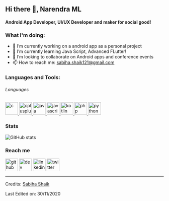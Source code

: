 ## Hi there 👋, Narendra ML
#### Android App Developer, UI/UX Developer and maker for social good!


 ### What I'm doing: 
 
- 🔭 I’m currently working on a android app as a personal project 
- 🌱 I’m currently learning Java Script, Advanced FLutter! 
- 👯 I’m looking to collaborate on Android apps and conference events 
- 📫 How to reach me: sabiha.shaik121@gmail.com 
 


<h3 align="left">Languages and Tools:</h3>
<h6> Languages </h6>
<p align="left"> <a href="https://www.cprogramming.com/" target="_blank"> <img src="https://devicons.github.io/devicon/devicon.git/icons/c/c-original.svg" alt="c" width="40" height="40"/> </a> <a href="https://www.w3schools.com/cpp/" target="_blank"> <img src="https://devicons.github.io/devicon/devicon.git/icons/cplusplus/cplusplus-original.svg" alt="cplusplus" width="40" height="40"/> </a> <a href="https://www.java.com" target="_blank"> <img src="https://devicons.github.io/devicon/devicon.git/icons/java/java-original-wordmark.svg" alt="java" width="40" height="40"/> </a> <a href="https://developer.mozilla.org/en-US/docs/Web/JavaScript" target="_blank"> <img src="https://devicons.github.io/devicon/devicon.git/icons/javascript/javascript-original.svg" alt="javascript" width="40" height="40"/> </a> <a href="https://kotlinlang.org" target="_blank"> <img src="https://www.vectorlogo.zone/logos/kotlinlang/kotlinlang-icon.svg" alt="kotlin" width="40" height="40"/> </a> <a href="https://www.php.net" target="_blank"> <img src="https://devicons.github.io/devicon/devicon.git/icons/php/php-original.svg" alt="php" width="40" height="40"/> </a> <a href="https://www.python.org" target="_blank"> <img src="https://devicons.github.io/devicon/devicon.git/icons/python/python-original.svg" alt="python" width="40" height="40"/> </a>  


### Stats

![GitHub stats](https://github-readme-stats.vercel.app/api?username=naren1726&count_private=true)  
 
### Reach me
[<img src='https://cdn.jsdelivr.net/npm/simple-icons@3.0.1/icons/github.svg' alt='github' height='40'>](https://github.com/naren1726)  [<img src='https://cdn.jsdelivr.net/npm/simple-icons@3.0.1/icons/hashnode.svg' alt='dev' height='40'>](https://sabiha.hashnode.dev/)  [<img src='https://cdn.jsdelivr.net/npm/simple-icons@3.0.1/icons/linkedin.svg' alt='linkedin' height='40'>](https://www.linkedin.com/in/sabiha-shaik/)  [<img src='https://cdn.jsdelivr.net/npm/simple-icons@3.0.1/icons/twitter.svg' alt='twitter' height='40'>](https://twitter.com/sabiha_shaik_)  
 
-----
Credits: [Sabiha Shaik](https://github.com/Sabihashaik)

Last Edited on: 30/11/2020